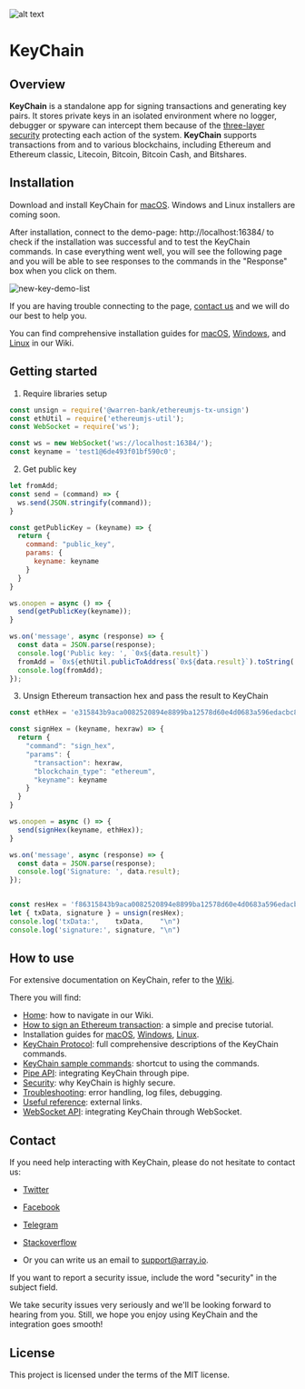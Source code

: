 ![alt text](https://github.com/arrayio/array-io-keychain/blob/master/img/ltl1%20(2).png) 
# KeyChain

## Overview

**KeyChain** is a standalone app for signing transactions and generating key pairs. It stores private keys in an isolated environment where no logger, debugger or spyware can intercept them because of the [three-layer security](https://github.com/arrayio/array-io-keychain/wiki/KeyChain-security#three-security-layers-of-keychain) protecting each action of the system.
**KeyChain** supports transactions from and to various blockchains, including Ethereum and Ethereum classic, Litecoin, Bitcoin, Bitcoin Cash, and Bitshares. 

## Installation

Download and install KeyChain for [macOS](https://github.com/arrayio/array-io-keychain/releases/download/0.9/KeyChain.Installer.v0.9.app.zip). Windows and Linux installers are coming soon.

After installation, connect to the demo-page: http://localhost:16384/ to check if the installation was successful and to test the KeyChain commands. In case everything went well, you will see the following page and you will be able to see responses to the commands in the "Response" box when you click on them.

![new-key-demo-list](https://user-images.githubusercontent.com/34011337/49649968-d1857900-fa3b-11e8-97c1-a78cf5b6febe.png)

If you are having trouble connecting to the page, [contact us](#contact) and we will do our best to help you.

You can find comprehensive installation guides for [macOS](https://github.com/arrayio/array-io-keychain/wiki/Installation-guide-for-macOS), [Windows](https://github.com/arrayio/array-io-keychain/wiki/Installation-guide-for-Windows), and [Linux](https://github.com/arrayio/array-io-keychain/wiki/Installation-guide-for-Linux) in our Wiki. 

## Getting started

1. Require libraries setup 

```javascript
const unsign = require('@warren-bank/ethereumjs-tx-unsign')
const ethUtil = require('ethereumjs-util');
const WebSocket = require('ws');
```
```javascript
const ws = new WebSocket('ws://localhost:16384/');
const keyname = 'test1@6de493f01bf590c0';
```

2. Get public key

```javascript
let fromAdd;
const send = (command) => {
  ws.send(JSON.stringify(command));
}

const getPublicKey = (keyname) => {
  return { 
    command: "public_key",
    params: {
      keyname: keyname
    }
  }
}

ws.onopen = async () => {
  send(getPublicKey(keyname));
}

ws.on('message', async (response) => {
  const data = JSON.parse(response);
  console.log('Public key: ', `0x${data.result}`)
  fromAdd = `0x${ethUtil.publicToAddress(`0x${data.result}`).toString('hex')}`;
  console.log(fromAdd);
});
```

3. Unsign Ethereum transaction hex and pass the result to KeyChain

```javascript
const ethHex = 'e315843b9aca0082520894e8899ba12578d60e4d0683a596edacbc85ec18cc6480038080';

const signHex = (keyname, hexraw) => {
  return {
    "command": "sign_hex",
    "params": {
      "transaction": hexraw,
      "blockchain_type": "ethereum",
      "keyname": keyname
    }
  }
}

ws.onopen = async () => {
  send(signHex(keyname, ethHex));
}

ws.on('message', async (response) => {
  const data = JSON.parse(response);
  console.log('Signature: ', data.result);
});


const resHex = 'f86315843b9aca0082520894e8899ba12578d60e4d0683a596edacbc85ec18cc64802aa0c3b68e20527f8f304801986720de1aeb9ab126c55570942420361cedeec1199ca03002d853eb2089e4e63848fcdb7af0fbc46e8f5c856ef0eb849a2270fd621bdb';
let { txData, signature } = unsign(resHex);
console.log('txData:',    txData,    "\n")
console.log('signature:', signature, "\n")
```

## How to use 

For extensive documentation on KeyChain, refer to the [Wiki](https://github.com/arrayio/array-io-keychain/wiki).

There you will find:

- [Home](https://github.com/arrayio/array-io-keychain/wiki): how to navigate in our Wiki. 
- [How to sign an Ethereum transaction](https://github.com/arrayio/array-io-keychain/wiki/How-to-sign-Ethereum-transaction-via-KeyChain): a simple and precise tutorial.
- Installation guides for [macOS](https://github.com/arrayio/array-io-keychain/wiki/Installation-guide-for-macOS), [Windows](https://github.com/arrayio/array-io-keychain/wiki/Installation-guide-for-Windows), [Linux](https://github.com/arrayio/array-io-keychain/wiki/Installation-guide-for-Linux).
- [KeyChain Protocol](https://github.com/arrayio/array-io-keychain/wiki/KeyChain-Protocol): full comprehensive descriptions of the KeyChain commands.
- [KeyChain sample commands](https://github.com/arrayio/array-io-keychain/wiki/KeyChain-sample-commands): shortcut to using the commands.
- [Pipe API](https://github.com/arrayio/array-io-keychain/wiki/Pipe-API): integrating KeyChain through pipe.
- [Security](https://github.com/arrayio/array-io-keychain/wiki/Security): why KeyChain is highly secure.
- [Troubleshooting](https://github.com/arrayio/array-io-keychain/wiki/Troubleshooting): error handling, log files, debugging.
- [Useful reference](https://github.com/arrayio/array-io-keychain/wiki/Useful-reference): external links.
- [WebSocket API](https://github.com/arrayio/array-io-keychain/wiki/WebSocket-API): integrating KeyChain through WebSocket.

## Contact

If you need help interacting with KeyChain, please do not hesitate to contact us:

- [Twitter](https://twitter.com/ProjectArray)

- [Facebook](https://www.facebook.com/Array.IO/)

- [Telegram](https://t.me/arrayio)

- [Stackoverflow](https://stackoverflow.com/users/10429540/array-io)

- Or you can write us an email to support@array.io. 

If you want to report a security issue, include the word "security" in the subject field.

We take security issues very seriously and we'll be looking forward to hearing from you. Still, we hope you enjoy using KeyChain and the integration goes smooth! 

## License

This project is licensed under the terms of the MIT license.
